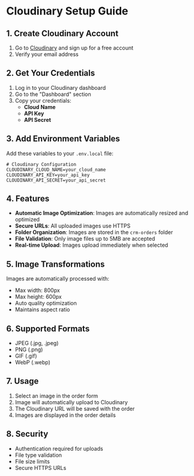 # Cloudinary Setup Guide

## 1. Create Cloudinary Account

1. Go to [Cloudinary](https://cloudinary.com/) and sign up for a free account
2. Verify your email address

## 2. Get Your Credentials

1. Log in to your Cloudinary dashboard
2. Go to the "Dashboard" section
3. Copy your credentials:
   - **Cloud Name**
   - **API Key**
   - **API Secret**

## 3. Add Environment Variables

Add these variables to your `.env.local` file:

```env
# Cloudinary Configuration
CLOUDINARY_CLOUD_NAME=your_cloud_name
CLOUDINARY_API_KEY=your_api_key
CLOUDINARY_API_SECRET=your_api_secret
```

## 4. Features

- **Automatic Image Optimization**: Images are automatically resized and optimized
- **Secure URLs**: All uploaded images use HTTPS
- **Folder Organization**: Images are stored in the `crm-orders` folder
- **File Validation**: Only image files up to 5MB are accepted
- **Real-time Upload**: Images upload immediately when selected

## 5. Image Transformations

Images are automatically processed with:
- Max width: 800px
- Max height: 600px
- Auto quality optimization
- Maintains aspect ratio

## 6. Supported Formats

- JPEG (.jpg, .jpeg)
- PNG (.png)
- GIF (.gif)
- WebP (.webp)

## 7. Usage

1. Select an image in the order form
2. Image will automatically upload to Cloudinary
3. The Cloudinary URL will be saved with the order
4. Images are displayed in the order details

## 8. Security

- Authentication required for uploads
- File type validation
- File size limits
- Secure HTTPS URLs
